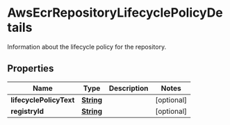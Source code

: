 

# AwsEcrRepositoryLifecyclePolicyDetails

Information about the lifecycle policy for the repository.

## Properties

| Name | Type | Description | Notes |
|------------ | ------------- | ------------- | -------------|
|**lifecyclePolicyText** | [**String**](String.md) |  |  [optional] |
|**registryId** | [**String**](String.md) |  |  [optional] |




